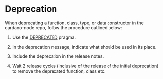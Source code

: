 # Deprecation

When deprecating a function, class, type, or data constructor in the cardano-node repo, follow the procedure outlined below:

1. Use the [DEPRECATED](https://ghc.gitlab.haskell.org/ghc/doc/users_guide/exts/pragmas.html#warning-and-deprecated-pragmas) pragma.

2. In the deprecation message, indicate what should be used in its place.

3. Include the deprecation in the release notes.

4. Wait 2 release cycles (inclusive of the release of the initial deprecation) to remove the deprecated function, class etc.
